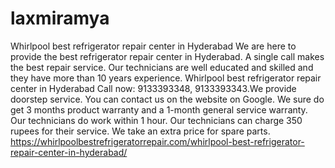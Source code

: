 # laxmiramya
Whirlpool best refrigerator repair center in Hyderabad We are here to provide the best refrigerator repair center in Hyderabad. A single call makes the best repair service. Our technicians are well educated and skilled and they have more than 10 years experience. Whirlpool best refrigerator repair center in Hyderabad Call now: 9133393348, 9133393343.We provide doorstep service. You can contact us on the website on Google. We sure do get 3 months product warranty and a 1-month general service warranty. Our technicians do work within 1 hour. Our technicians can charge 350 rupees for their service. We take an extra price for spare parts. https://whirlpoolbestrefrigeratorrepair.com/whirlpool-best-refrigerator-repair-center-in-hyderabad/
